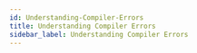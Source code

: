 ```yaml
---
id: Understanding-Compiler-Errors
title: Understanding Compiler Errors
sidebar_label: Understanding Compiler Errors
---
```



#
